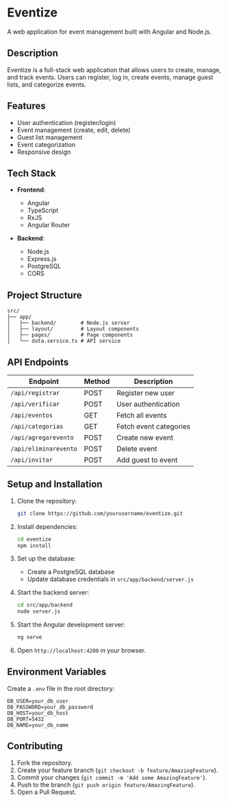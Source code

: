 # Eventize

A web application for event management built with Angular and Node.js.

## Description

Eventize is a full-stack web application that allows users to create, manage, and track events. Users can register, log in, create events, manage guest lists, and categorize events.

## Features

- User authentication (register/login)
- Event management (create, edit, delete)
- Guest list management
- Event categorization
- Responsive design

## Tech Stack

- **Frontend**: 
  - Angular 
  - TypeScript
  - RxJS
  - Angular Router

- **Backend**:
  - Node.js
  - Express.js
  - PostgreSQL
  - CORS

## Project Structure

```
src/
├── app/
│   ├── backend/        # Node.js server
│   ├── layout/         # Layout components
│   ├── pages/          # Page components
│   └── data.service.ts # API service
```

## API Endpoints

| Endpoint              | Method | Description                  |
|-----------------------|--------|------------------------------|
| `/api/registrar`      | POST   | Register new user            |
| `/api/verificar`      | POST   | User authentication          |
| `/api/eventos`        | GET    | Fetch all events             |
| `/api/categorias`     | GET    | Fetch event categories       |
| `/api/agregarevento`  | POST   | Create new event             |
| `/api/eliminarevento` | POST   | Delete event                 |
| `/api/invitar`        | POST   | Add guest to event           |

## Setup and Installation

1. Clone the repository:
   ```bash
   git clone https://github.com/yourusername/eventize.git
   ```

2. Install dependencies:
   ```bash
   cd eventize
   npm install
   ```

3. Set up the database:
   - Create a PostgreSQL database
   - Update database credentials in `src/app/backend/server.js`

4. Start the backend server:
   ```bash
   cd src/app/backend
   node server.js
   ```

5. Start the Angular development server:
   ```bash
   ng serve
   ```

6. Open `http://localhost:4200` in your browser.

## Environment Variables

Create a `.env` file in the root directory:

```env
DB_USER=your_db_user
DB_PASSWORD=your_db_password
DB_HOST=your_db_host
DB_PORT=5432
DB_NAME=your_db_name
```

## Contributing

1. Fork the repository.
2. Create your feature branch (`git checkout -b feature/AmazingFeature`).
3. Commit your changes (`git commit -m 'Add some AmazingFeature'`).
4. Push to the branch (`git push origin feature/AmazingFeature`).
5. Open a Pull Request.

